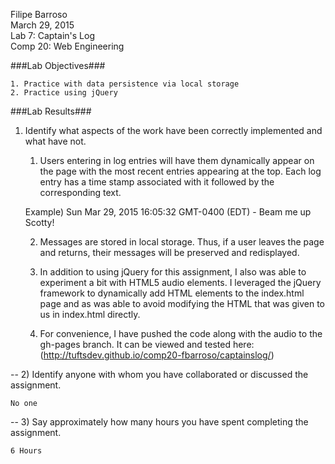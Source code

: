 Filipe Barroso<br>
March 29, 2015<br>
Lab 7: Captain's Log<br>
Comp 20: Web Engineering<br>

###Lab Objectives###

	1. Practice with data persistence via local storage
	2. Practice using jQuery
	
###Lab Results###

1) Identify what aspects of the work have been correctly implemented and what have not.<br/>

	1. Users entering in log entries will have them dynamically appear on the page 
	with the most recent entries appearing at the top.  Each log entry has a time stamp 
	associated with it followed by the corresponding text.

	Example) Sun Mar 29, 2015 16:05:32 GMT-0400 (EDT) - Beam me up Scotty!
	
	2. Messages are stored in local storage.  Thus, if a user leaves the page and 
	returns, their messages will be preserved and redisplayed.
	
	3. In addition to using jQuery for this assignment, I also was able to experiment 
	a bit with HTML5 audio elements.  I leveraged the jQuery framework to dynamically 
	add HTML elements to the index.html page and as was able to avoid modifying the 
	HTML that was given to us in index.html directly.
	
	4. For convenience, I have pushed the code along with the audio to the gh-pages branch.
	It can be viewed and tested here: (http://tuftsdev.github.io/comp20-fbarroso/captainslog/)
	
--
2) Identify anyone with whom you have collaborated or discussed the assignment. <br/>

	No one

--
3) Say approximately how many hours you have spent completing the assignment.<br/>

	6 Hours

	
